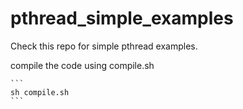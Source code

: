 # pthread_simple_examples
Check this repo for simple pthread examples.

compile the code using compile.sh
   
    ```
    sh compile.sh
    ``` 
